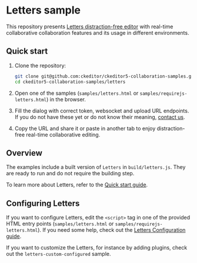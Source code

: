 # Letters sample

This repository presents [Letters distraction-free editor](https://ckeditor.com/collaborative-editing/letters/) with real-time collaborative collaboration features and its usage in different environments.

## Quick start

1. Clone the repository:

   ```bash
   git clone git@github.com:ckeditor/ckeditor5-collaboration-samples.git
   cd ckeditor5-collaboration-samples/letters
   ```

2. Open one of the samples (`samples/letters.html` or `samples/requirejs-letters.html`) in the browser.

3. Fill the dialog with correct token, websocket and upload URL endpoints. If you do not have these yet or do not know their meaning, [contact us](https://ckeditor.com/contact/).

4. Copy the URL and share it or paste in another tab to enjoy distraction-free real-time collaborative editing.

## Overview

The examples include a built version of `Letters` in `build/letters.js`. They are ready to run and do not require the building step.

To learn more about Letters, refer to the [Quick start guide](https://ckeditor.com/docs/letters/latest/guides/integration/quick-start.html).

## Configuring Letters

If you want to configure Letters, edit the `<script>` tag in one of the provided HTML entry points (`samples/letters.html` or `samples/requirejs-letters.html`). If you need some help, check out the [Letters Configuration guide](https://ckeditor.com/docs/letters/latest/guides/development/configuration.html).

If you want to customize the Letters, for instance by adding plugins, check out the `letters-custom-configured` sample.
